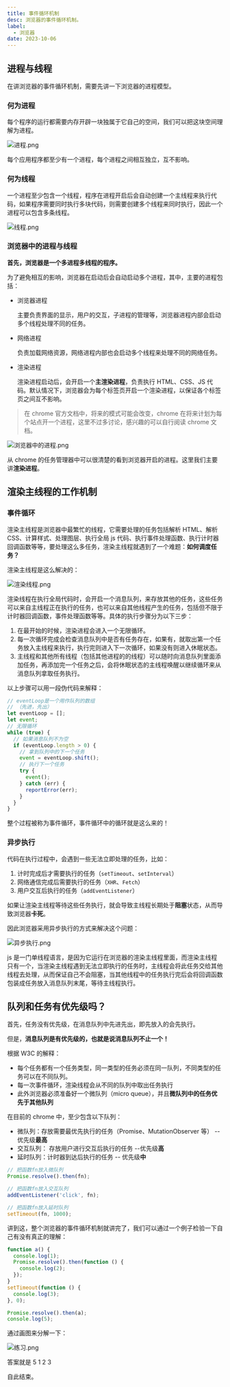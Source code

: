 ```yaml
---
title: 事件循环机制
desc: 浏览器的事件循环机制。
label:
  - 浏览器
date: 2023-10-06
---
```


## 进程与线程

在讲浏览器的事件循环机制，需要先讲一下浏览器的进程模型。

### 何为进程

每个程序的运行都需要内存开辟一块独属于它自己的空间，我们可以把这块空间理解为进程。

![进程.png](/img1.png)

每个应用程序都至少有一个进程，每个进程之间相互独立，互不影响。

### 何为线程

一个进程至少包含一个线程，程序在进程开启后会自动创建一个主线程来执行代码，如果程序需要同时执行多块代码，则需要创建多个线程来同时执行，因此一个进程可以包含多条线程。

![线程.png](/img2.png)

### 浏览器中的进程与线程

**首先，浏览器是一个多进程多线程的程序。**

为了避免相互的影响，浏览器在启动后会自动启动多个进程，其中，主要的进程包括：

- 浏览器进程

  主要负责界面的显示，用户的交互，子进程的管理等，浏览器进程内部会启动多个线程处理不同的任务。

- 网络进程

  负责加载网络资源，网络进程内部也会启动多个线程来处理不同的网络任务。

- 渲染进程

  渲染进程启动后，会开启一个**主渲染进程**，负责执行 HTML、CSS、JS 代码。默认情况下，浏览器会为每个标签页开启一个渲染进程，以保证各个标签页之间互不影响。

> 在 chrome 官方文档中，将来的模式可能会改变，chrome 在将来计划为每个站点开一个进程，这里不过多讨论，感兴趣的可以自行阅读 chrome 文档。

![浏览器中的进程.png](/img3.png)

从 chrome 的任务管理器中可以很清楚的看到浏览器开启的进程。这里我们主要讲**渲染进程**。

## 渲染主线程的工作机制

### 事件循环

渲染主线程是浏览器中最繁忙的线程，它需要处理的任务包括解析 HTML、解析 CSS、计算样式、处理图层、执行全局 js 代码、执行事件处理函数、执行计时器回调函数等等，要处理这么多任务，渲染主线程就遇到了一个难题：**如何调度任务？**

渲染主线程是这么解决的：

![渲染线程.png](/img4.png)

渲染线程在执行全局代码时，会开启一个消息队列，来存放其他的任务，这些任务可以来自主线程正在执行的任务，也可以来自其他线程产生的任务，包括但不限于计时器回调函数，事件处理函数等等。具体的执行步骤分为以下三步：

1.  在最开始的时候，渲染进程会进入一个无限循环。
2.  每一次循环完成会检查消息队列中是否有任务存在，如果有，就取出第一个任务放入主线程来执行，执行完则进入下一次循环，如果没有则进入休眠状态。
3.  主线程和其他所有线程（包括其他进程的的线程）可以随时向消息队列里面添加任务，再添加完一个任务之后，会将休眠状态的主线程唤醒以继续循环来从消息队列拿取任务执行。

以上步骤可以用一段伪代码来解释：

```javascript
// eventLoop是一个用作队列的数组
// （先进，先出）
let eventLoop = [];
let event;
// 无限循环
while (true) {
  // 如果消息队列不为空
  if (eventLoop.length > 0) {
    // 拿到队列中的下一个任务
    event = eventLoop.shift();
    // 执行下一个任务
    try {
      event();
    } catch (err) {
      reportError(err);
    }
  }
}
```

整个过程被称为事件循环，事件循环中的循环就是这么来的！

### 异步执行

代码在执行过程中，会遇到一些无法立即处理的任务，比如：

1.  计时完成后才需要执行的任务（`setTimeout`、`setInterval`）
2.  网络通信完成后需要执行的任务（`XHR`、`Fetch`）
3.  用户交互后执行的任务（`addEventListener`）

如果让渲染主线程等待这些任务执行，就会导致主线程长期处于**阻塞**状态，从而导致浏览器**卡死**。

因此浏览器采用异步执行的方式来解决这个问题：

![异步执行.png](/img5.png)

js 是一门单线程语言，是因为它运行在浏览器的渲染主线程里面，而渲染主线程只有一个，当渲染主线程遇到无法立即执行的任务时，主线程会将此任务交给其他线程去处理，从而保证自己不会阻塞，当其他线程中的任务执行完后会将回调函数包装成任务放入消息队列末尾，等待主线程执行。

## 队列和任务有优先级吗？

首先，任务没有优先级，在消息队列中先进先出，即先放入的会先执行。

但是，**消息队列是有优先级的，也就是说消息队列不止一个！**

根据 W3C 的解释：

- 每个任务都有一个任务类型，同一类型的任务必须在同一队列，不同类型的任务可以在不同队列。
- 每一次事件循环，渲染线程会从不同的队列中取出任务执行
- 此外浏览器必须准备好一个微队列（micro queue），并且**微队列中的任务优先于其他队列**

在目前的 chrome 中，至少包含以下队列：

- 微队列：存放需要最优先执行的任务（Promise、MutationObserver 等） -- 优先级**最高**
- 交互队列： 存放用户进行交互后执行的任务 --优先级**高**
- 延时队列：计时器到达后执行的任务 -- 优先级**中**

```javascript
// 把函数fn放入微队列
Promise.resolve().then(fn);

// 把函数fn放入交互队列
addEventListener('click', fn);

// 把函数fn放入延时队列
setTimeout(fn, 1000);
```

讲到这，整个浏览器的事件循环机制就讲完了，我们可以通过一个例子检验一下自己有没有真正的理解：

```javascript
function a() {
  console.log(1);
  Promise.resolve().then(function () {
    console.log(2);
  });
}
setTimeout(function () {
  console.log(3);
}, 0);

Promise.resolve().then(a);
console.log(5);
```

通过画图来分解一下：

![练习.png](/img6.png)

答案就是 5 1 2 3

自此结束。
